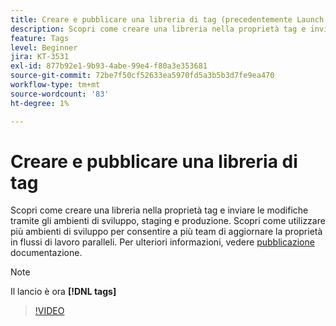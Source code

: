 ```yaml
---
title: Creare e pubblicare una libreria di tag (precedentemente Launch library)
description: Scopri come creare una libreria nella proprietà tag e inviare le modifiche tramite gli ambienti di sviluppo, staging e produzione.
feature: Tags
level: Beginner
jira: KT-3531
exl-id: 877b92e1-9b93-4abe-99e4-f80a3e353681
source-git-commit: 72be7f50cf52633ea5970fd5a3b5b3d7fe9ea470
workflow-type: tm+mt
source-wordcount: '83'
ht-degree: 1%

---
```


# Creare e pubblicare una libreria di tag

Scopri come creare una libreria nella proprietà tag e inviare le modifiche tramite gli ambienti di sviluppo, staging e produzione. Scopri come utilizzare più ambienti di sviluppo per consentire a più team di aggiornare la proprietà in flussi di lavoro paralleli. Per ulteriori informazioni, vedere [pubblicazione](https://experienceleague.adobe.com/docs/experience-platform/tags/publish/overview.html?lang=it) documentazione.

>[!NOTE]
>
> Il lancio è ora **[!DNL tags]**

>[!VIDEO](https://video.tv.adobe.com/v/28731/?learn=on)
